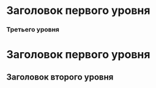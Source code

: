 #  Заголовок первого уровня
### Третьего уровня

Заголовок первого уровня
========================
Заголовок второго уровня
-------------------------

